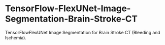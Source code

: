 # TensorFlow-FlexUNet-Image-Segmentation-Brain-Stroke-CT
TensorFlowFlexUNet Image Segmentation for Brain Stroke CT (Bleeding and Ischemia).
